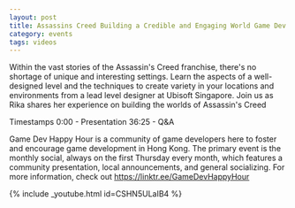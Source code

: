 ```yaml
---
layout: post
title: Assassins Creed Building a Credible and Engaging World Game Dev Happy Hour October Monthly 2020
category: events
tags: videos
---
```


Within the vast stories of the Assassin's Creed franchise, there's no shortage of unique and interesting settings. Learn the aspects of a well-designed level and the techniques to create variety in your locations and environments from a lead level designer at Ubisoft Singapore. Join us as Rika shares her experience on building the worlds of Assassin's Creed

Timestamps
0:00 - Presentation
36:25 - Q&A

Game Dev Happy Hour is a community of game developers here to foster and encourage game development in Hong Kong. The primary event is the monthly social, always on the first Thursday every month, which features a community presentation, local announcements, and general socializing. For more information, check out https://linktr.ee/GameDevHappyHour

{% include _youtube.html id=CSHN5ULaIB4 %}
